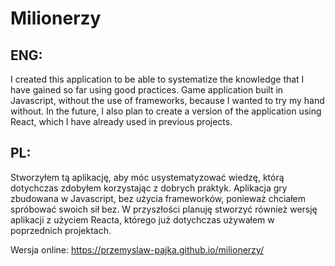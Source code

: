 <h1>Milionerzy</h1>
<h2>ENG:</h2>
I created this application to be able to systematize the knowledge that I have gained so far using good practices. Game application built in Javascript, without the use of frameworks, because I wanted to try my hand without. In the future, I also plan to create a version of the application using React, which I have already used in previous projects.
<h2>PL:</h2>
Stworzyłem tą aplikację, aby móc usystematyzować wiedzę, którą dotychczas zdobyłem korzystając z dobrych praktyk. Aplikacja gry zbudowana w Javascript, bez użycia frameworków, ponieważ chciałem spróbować swoich sił bez. W przyszłości planuję stworzyć również wersję aplikacji z użyciem Reacta, którego już dotychczas używałem w poprzednich projektach.


Wersja online: https://przemyslaw-pajka.github.io/milionerzy/
